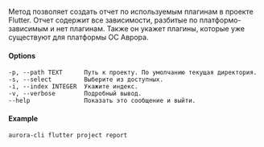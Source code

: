 Метод позволяет создать отчет по используемым плагинам в проекте Flutter.
Отчет содержит все зависимости, разбитые по платформо-зависимым и нет плагинам.
Также он укажет плагины, которые уже существуют для платформы ОС Аврора.

#### Options

```shell
-p, --path TEXT      Путь к проекту. По умолчанию текущая директория.
-s, --select         Выберите из доступных.
-i, --index INTEGER  Укажите индекс.
-v, --verbose        Подробный вывод.
--help               Показать это сообщение и выйти.
```

#### Example

```shell
aurora-cli flutter project report
```
